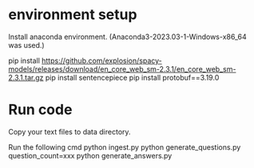 # environment setup

Install anaconda environment. (Anaconda3-2023.03-1-Windows-x86_64 was used.)

pip install https://github.com/explosion/spacy-models/releases/download/en_core_web_sm-2.3.1/en_core_web_sm-2.3.1.tar.gz
pip install sentencepiece
pip install protobuf==3.19.0

# Run code

Copy your text files to data directory.

Run the following cmd
    python ingest.py
    python generate_questions.py question_count=xxx
    python generate_answers.py